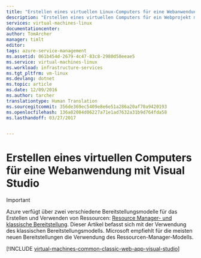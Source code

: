 ```yaml
---
title: "Erstellen eines virtuellen Linux-Computers für eine Webanwendung | Microsoft-Dokumentation"
description: "Erstellen eines virtuellen Computers für ein Webprojekt mit Visual Studio und Linux"
services: virtual-machines-linux
documentationcenter: 
author: TomArcher
manager: timlt
editor: 
tags: azure-service-management
ms.assetid: 061b454d-2679-4c47-83c8-2980d58eeae5
ms.service: virtual-machines-linux
ms.workload: infrastructure-services
ms.tgt_pltfrm: vm-linux
ms.devlang: dotnet
ms.topic: article
ms.date: 12/09/2016
ms.author: tarcher
translationtype: Human Translation
ms.sourcegitcommit: 356de369ec5409e8e6e51a286a20af70a9420193
ms.openlocfilehash: 136a82084d06227a71e1ad7632a31b9d764fda58
ms.lasthandoff: 03/27/2017


---
```

# <a name="creating-a-virtual-machine-for-a-web-application-with-visual-studio"></a>Erstellen eines virtuellen Computers für eine Webanwendung mit Visual Studio
> [!IMPORTANT] 
> Azure verfügt über zwei verschiedene Bereitstellungsmodelle für das Erstellen und Verwenden von Ressourcen: [Resource Manager- und klassische Bereitstellung](../../../resource-manager-deployment-model.md). Dieser Artikel befasst sich mit der Verwendung des klassischen Bereitstellungsmodells. Microsoft empfiehlt für die meisten neuen Bereitstellungen die Verwendung des Ressourcen-Manager-Modells.

[!INCLUDE [virtual-machines-common-classic-web-app-visual-studio](../../../../includes/virtual-machines-common-classic-web-app-visual-studio.md)]


